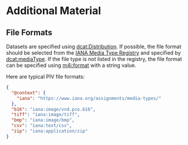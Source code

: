 # Additional Material

## File Formats

Datasets are specified using [dcat:Distribution](https://www.w3.org/TR/vocab-dcat-2/#Class:Distribution). If possible,
the file format should be selected from
the [IANA Media Type Registry](https://www.iana.org/assignments/media-types/media-types.xhtml) and specified
by [dcat:mediaType](https://www.w3.org/TR/vocab-dcat-2/#Property:distribution_media_type). If the file type is not
listed in the registry, the file format can be specified
using [m4i:format](https://www.dublincore.org/specifications/dublin-core/dcmi-terms/#format) with a string value.

Here are typical PIV file formats:

```json
{
  "@context": {
    "iana": "https://www.iana.org/assignments/media-types/"
  },
  "b16": "iana:image/vnd.pco.b16",
  "tiff": "iana:image/tiff",
  "bmp": "iana:image/bmp",
  "csv": "iana:text/csv",
  "zip": "iana:application/zip"
}
```